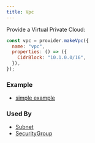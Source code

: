 ```yaml
---
title: Vpc
---
```


Provide a Virtual Private Cloud:

```js
const vpc = provider.makeVpc({
  name: "vpc",
  properties: () => ({
    CidrBlock: "10.1.0.0/16",
  }),
});
```

### Example

- [simple example](https://github.com/grucloud/grucloud/blob/master/examples/aws/ec2-vpc/iac.js#L13)

### Used By

- [Subnet](./Subnet)
- [SecurityGroup](./SecurityGroup)

